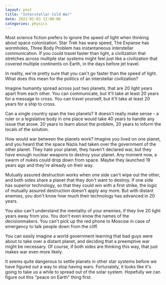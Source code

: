 ```yaml
---
layout: post
title: "Interstellar Cold War"
date: 2022-02-03 12:00:00
categories: physics
---
```


Most science fiction prefers to ignore the speed of light when
thinking about space colonization. Star Trek has warp speed, The
Expanse has wormholes, Three Body Problem has instantaneous
interstellar communication. If you could travel faster than light, a civilization that 
stretches across multiple star systems might feel just like a
civilization that covered multiple continents on Earth, in
the days before jet travel.

In reality, we're pretty sure that you can't go faster than the speed
of light. What does this mean for the politics of an interstellar
civilization?

Imagine humanity spread across just two planets, that are 20 light
years apart from each other. You can communicate, but it'll take at
least 20 years for a message to cross. You can travel yourself, but
it'll take at least 20 years for a ship to cross.

Can a single country span the two planets? It doesn't really make
sense - a ruler or a legislative body in one place would take 40 years
to handle any issue that arose. 20 years to learn about the problem,
20 years to inform the locals of the solution.

How would war between the planets work? Imagine you lived on one
planet, and you heard that the space Nazis had taken over the
government of the other planet. They hate your planet, they haven't
declared war, but they have enough nuclear weapons to destroy your
planet. Any moment now, a swarm of nukes could drop down from
space. Maybe they launched 19 years ago and they're already on their way.

Mutually assured destruction works when one side can't wipe out the
other, and both sides share a planet that they don't want to
destroy. If one side has superior technology, so that they could win
with a first strike, the logic of mutually assured destruction doesn't
apply any more. But with distant enemies, you don't know how much
their technology has advanced in 20 years.

You also can't understand the mentality of your enemies, if they live
20 light years away from you. You don't even know the names of the
decisionmakers. You can't pick up the red phone to Moscow in case of
emergency to talk people down from the cliff.

You can easily imagine a world government learning that bad guys
were about to take over a distant planet, and deciding that a
preemptive war might be necessary. Of course, if both sides are
thinking this way, that just makes war even more likely.

It seems quite dangerous to settle planets in other star systems
before we have figured out a way to stop having wars. Fortunately,
it looks like it's going to take us a while to spread out of the solar
system. Hopefully we can figure out this "peace on Earth" thing first.
